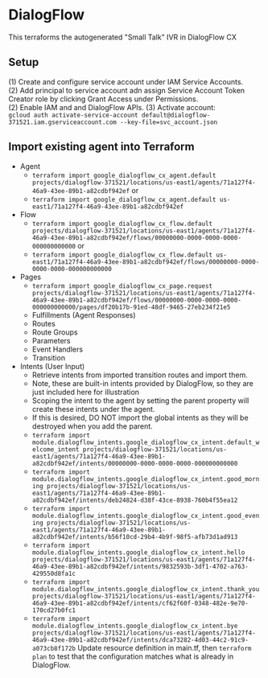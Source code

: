 # DialogFlow

This terraforms the autogenerated "Small Talk" IVR in DialogFlow CX

## Setup

(1) Create and configure service account under IAM Service Accounts.  
(2) Add principal to service account adn assign Service Account Token Creator role by clicking Grant Access under Permissions.  
(2) Enable IAM and and DialogFlow APIs.
(3) Activate account:  
`gcloud auth activate-service-account default@dialogflow-371521.iam.gserviceaccount.com --key-file=svc_account.json`

## Import existing agent into Terraform

* Agent
  * `terraform import google_dialogflow_cx_agent.default projects/dialogflow-371521/locations/us-east1/agents/71a127f4-46a9-43ee-89b1-a82cdbf942ef`  or
  * `terraform import google_dialogflow_cx_agent.default us-east1/71a127f4-46a9-43ee-89b1-a82cdbf942ef`
* Flow
  * `terraform import google_dialogflow_cx_flow.default projects/dialogflow-371521/locations/us-east1/agents/71a127f4-46a9-43ee-89b1-a82cdbf942ef/flows/00000000-0000-0000-0000-000000000000` or
  * `terraform import google_dialogflow_cx_flow.default us-east1/71a127f4-46a9-43ee-89b1-a82cdbf942ef/flows/00000000-0000-0000-0000-000000000000`
* Pages
  * `terraform import google_dialogflow_cx_page.request projects/dialogflow-371521/locations/us-east1/agents/71a127f4-46a9-43ee-89b1-a82cdbf942ef/flows/00000000-0000-0000-0000-000000000000/pages/df20b17b-91ed-48df-9465-27eb234f21e5`
  * Fulfillments (Agent Responses)
  * Routes
  * Route Groups
  * Parameters
  * Event Handlers
  * Transition
* Intents (User Input)
  * Retrieve intents from imported transition routes and import them.
  * Note, these are built-in intents provided by DialogFlow, so they are just included here for illustration
  * Scoping the intent to the agent by setting the parent property will create these intents under the agent.
  * If this is desired, DO NOT import the global intents as they will be destroyed when you add the parent.
  * `terraform import module.dialogflow_intents.google_dialogflow_cx_intent.default_welcome_intent projects/dialogflow-371521/locations/us-east1/agents/71a127f4-46a9-43ee-89b1-a82cdbf942ef/intents/00000000-0000-0000-0000-000000000000`
  * `terraform import module.dialogflow_intents.google_dialogflow_cx_intent.good_morning projects/dialogflow-371521/locations/us-east1/agents/71a127f4-46a9-43ee-89b1-a82cdbf942ef/intents/deb24824-d38f-43ce-8938-760b4f55ea12`
  * `terraform import module.dialogflow_intents.google_dialogflow_cx_intent.good_evening projects/dialogflow-371521/locations/us-east1/agents/71a127f4-46a9-43ee-89b1-a82cdbf942ef/intents/b56f10cd-29b4-4b9f-98f5-afb73d1ad913`
  * `terraform import module.dialogflow_intents.google_dialogflow_cx_intent.hello projects/dialogflow-371521/locations/us-east1/agents/71a127f4-46a9-43ee-89b1-a82cdbf942ef/intents/9832593b-3df1-4702-a763-429550d8fa1c`
  * `terraform import module.dialogflow_intents.google_dialogflow_cx_intent.thank_you projects/dialogflow-371521/locations/us-east1/agents/71a127f4-46a9-43ee-89b1-a82cdbf942ef/intents/cf62f60f-0348-482e-9e70-170cd27b0fc1`
  * `terraform import module.dialogflow_intents.google_dialogflow_cx_intent.bye projects/dialogflow-371521/locations/us-east1/agents/71a127f4-46a9-43ee-89b1-a82cdbf942ef/intents/dca73282-4d03-44c2-91c9-a073cb8f172b`
Update resource definition in main.tf, then `terraform plan` to test that the configuration matches what is already in DialogFlow.
